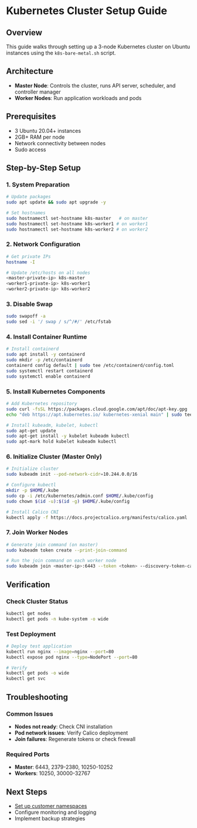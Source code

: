 # Kubernetes Cluster Setup Guide

## Overview
This guide walks through setting up a 3-node Kubernetes cluster on Ubuntu instances using the `k8s-bare-metal.sh` script.

## Architecture
- **Master Node**: Controls the cluster, runs API server, scheduler, and controller manager
- **Worker Nodes**: Run application workloads and pods

## Prerequisites
- 3 Ubuntu 20.04+ instances
- 2GB+ RAM per node
- Network connectivity between nodes
- Sudo access

## Step-by-Step Setup

### 1. System Preparation
```bash
# Update packages
sudo apt update && sudo apt upgrade -y

# Set hostnames
sudo hostnamectl set-hostname k8s-master   # on master
sudo hostnamectl set-hostname k8s-worker1 # on worker1
sudo hostnamectl set-hostname k8s-worker2 # on worker2
```

### 2. Network Configuration
```bash
# Get private IPs
hostname -I

# Update /etc/hosts on all nodes
<master-private-ip> k8s-master
<worker1-private-ip> k8s-worker1
<worker2-private-ip> k8s-worker2
```

### 3. Disable Swap
```bash
sudo swapoff -a
sudo sed -i '/ swap / s/^/#/' /etc/fstab
```

### 4. Install Container Runtime
```bash
# Install containerd
sudo apt install -y containerd
sudo mkdir -p /etc/containerd
containerd config default | sudo tee /etc/containerd/config.toml
sudo systemctl restart containerd
sudo systemctl enable containerd
```

### 5. Install Kubernetes Components
```bash
# Add Kubernetes repository
sudo curl -fsSL https://packages.cloud.google.com/apt/doc/apt-key.gpg | sudo apt-key add -
echo "deb https://apt.kubernetes.io/ kubernetes-xenial main" | sudo tee /etc/apt/sources.list.d/kubernetes.list

# Install kubeadm, kubelet, kubectl
sudo apt-get update
sudo apt-get install -y kubelet kubeadm kubectl
sudo apt-mark hold kubelet kubeadm kubectl
```

### 6. Initialize Cluster (Master Only)
```bash
# Initialize cluster
sudo kubeadm init --pod-network-cidr=10.244.0.0/16

# Configure kubectl
mkdir -p $HOME/.kube
sudo cp -i /etc/kubernetes/admin.conf $HOME/.kube/config
sudo chown $(id -u):$(id -g) $HOME/.kube/config

# Install Calico CNI
kubectl apply -f https://docs.projectcalico.org/manifests/calico.yaml
```

### 7. Join Worker Nodes
```bash
# Generate join command (on master)
sudo kubeadm token create --print-join-command

# Run the join command on each worker node
sudo kubeadm join <master-ip>:6443 --token <token> --discovery-token-ca-cert-hash <hash>
```

## Verification

### Check Cluster Status
```bash
kubectl get nodes
kubectl get pods -n kube-system -o wide
```

### Test Deployment
```bash
# Deploy test application
kubectl run nginx --image=nginx --port=80
kubectl expose pod nginx --type=NodePort --port=80

# Verify
kubectl get pods -o wide
kubectl get svc
```

## Troubleshooting

### Common Issues
- **Nodes not ready**: Check CNI installation
- **Pod network issues**: Verify Calico deployment
- **Join failures**: Regenerate tokens or check firewall

### Required Ports
- **Master**: 6443, 2379-2380, 10250-10252
- **Workers**: 10250, 30000-32767

## Next Steps
- [Set up customer namespaces](namespace-management.md)
- Configure monitoring and logging
- Implement backup strategies